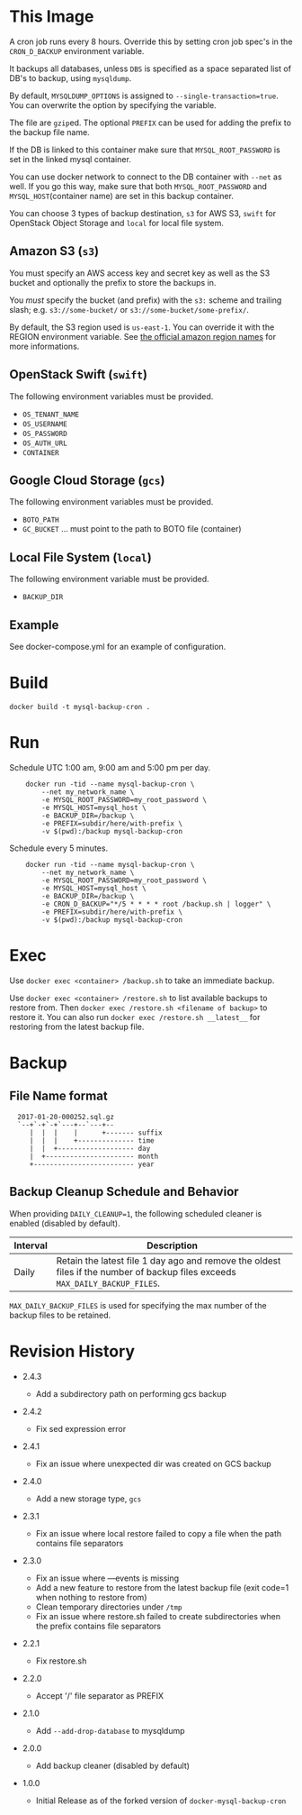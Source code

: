 # This Image

A cron job runs every 8 hours.  Override this by setting cron job spec's in
the `CRON_D_BACKUP` environment variable.

It backups all databases, unless `DBS`
is specified as a space separated list of DB's to backup, using `mysqldump`.

By default, `MYSQLDUMP_OPTIONS` is assigned to `--single-transaction=true`. You can overwrite the option by specifying the variable.

The file are `gzip`ed. The optional `PREFIX` can be used for adding the prefix to the backup file name.

If the DB is linked to this container make sure that `MYSQL_ROOT_PASSWORD` is set in the linked mysql container.

You can use docker network to connect to the DB container with `--net` as well. If you go this way, make sure that both `MYSQL_ROOT_PASSWORD` and `MYSQL_HOST`(container name) are set in this backup container.

You can choose 3 types of backup destination, `s3` for AWS S3, `swift` for OpenStack Object Storage and `local` for local file system.

## Amazon S3 (`s3`)

You must specify an AWS access key and secret key as well as the S3 bucket and
optionally the prefix to store the backups in.

You *must* specify the bucket (and prefix) with the `s3:` scheme and trailing
slash; e.g. `s3://some-bucket/` or `s3://some-bucket/some-prefix/`.

By default, the S3 region used is `us-east-1`.
You can override it  with the REGION environment variable.
See [the official amazon region names](http://docs.aws.amazon.com/general/latest/gr/rande.html#s3_region) for more informations.

## OpenStack Swift (`swift`)

The following environment variables must be provided.

- `OS_TENANT_NAME`
- `OS_USERNAME`
- `OS_PASSWORD`
- `OS_AUTH_URL`
- `CONTAINER`

## Google Cloud Storage (`gcs`)

The following environment variables must be provided.

- `BOTO_PATH`
- `GC_BUCKET` ... must point to the path to BOTO file (container)

## Local File System (`local`)

The following environment variable must be provided.

- `BACKUP_DIR`

## Example

See docker-compose.yml for an example of configuration.

# Build

    docker build -t mysql-backup-cron .

# Run

Schedule UTC 1:00 am, 9:00 am and 5:00 pm per day.

```
    docker run -tid --name mysql-backup-cron \
        --net my_network_name \
        -e MYSQL_ROOT_PASSWORD=my_root_password \
        -e MYSQL_HOST=mysql_host \
        -e BACKUP_DIR=/backup \
        -e PREFIX=subdir/here/with-prefix \
        -v $(pwd):/backup mysql-backup-cron
```

Schedule every 5 minutes.

```
    docker run -tid --name mysql-backup-cron \
        --net my_network_name \
        -e MYSQL_ROOT_PASSWORD=my_root_password \
        -e MYSQL_HOST=mysql_host \
        -e BACKUP_DIR=/backup \
        -e CRON_D_BACKUP="*/5 * * * * root /backup.sh | logger" \
        -e PREFIX=subdir/here/with-prefix \
        -v $(pwd):/backup mysql-backup-cron
```

# Exec

Use `docker exec <container> /backup.sh` to take an immediate backup.

Use `docker exec <container> /restore.sh` to list available backups to restore
from. Then `docker exec /restore.sh <filename of backup>` to
restore it. You can also run `docker exec /restore.sh __latest__` for restoring from the latest backup file.

# Backup

## File Name format

```
  2017-01-20-000252.sql.gz
  `--+`-+`-+`---+--`---+--
     |  |  |    |      +------- suffix
     |  |  |    +-------------- time
     |  |  +------------------- day
     |  +---------------------- month
     +------------------------- year
```

## Backup Cleanup Schedule and Behavior

When providing `DAILY_CLEANUP=1`, the following scheduled cleaner is enabled (disabled by default).

| Interval | Description                        |
|----------|------------------------------------|
| Daily    | Retain the latest file 1 day ago and remove the oldest files if the number of backup files exceeds `MAX_DAILY_BACKUP_FILES`. |

`MAX_DAILY_BACKUP_FILES` is used for specifying the max number of the backup files to be retained.

# Revision History
- 2.4.3
  * Add a subdirectory path on performing gcs backup

- 2.4.2
  * Fix sed expression error

- 2.4.1
  * Fix an issue where unexpected dir was created on GCS backup

- 2.4.0
  * Add a new storage type, `gcs`

- 2.3.1
  * Fix an issue where local restore failed to copy a file when the path contains file separators

- 2.3.0
  * Fix an issue where —events is missing
  * Add a new feature to restore from the latest backup file (exit code=1 when nothing to restore from)
  * Clean temporary directories under `/tmp`
  * Fix an issue where restore.sh failed to create subdirectories when the prefix contains file separators

- 2.2.1
  * Fix restore.sh

- 2.2.0
  * Accept '/' file separator as PREFIX

- 2.1.0
  * Add `--add-drop-database` to mysqldump

- 2.0.0
  * Add backup cleaner (disabled by default)

- 1.0.0
  * Initial Release as of the forked version of `docker-mysql-backup-cron`
